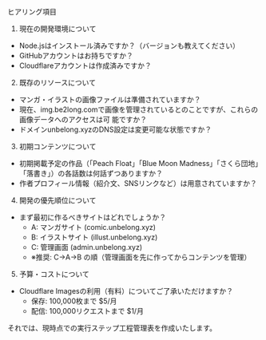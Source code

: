  ヒアリング項目

  1. 現在の開発環境について

  - Node.jsはインストール済みですか？（バージョンも教えてください）
  - GitHubアカウントはお持ちですか？
  - Cloudflareアカウントは作成済みですか？

  2. 既存のリソースについて

  - マンガ・イラストの画像ファイルは準備されていますか？
  - 現在、img.be2long.comで画像を管理されているとのことですが、これらの画像データへのアクセスは可
  能ですか？
  - ドメインunbelong.xyzのDNS設定は変更可能な状態ですか？

  3. 初期コンテンツについて

  - 初期掲載予定の作品（「Peach Float」「Blue Moon
  Madness」「さくら団地」「落書き」）の各話数は何話ずつありますか？
  - 作者プロフィール情報（紹介文、SNSリンクなど）は用意されていますか？

  4. 開発の優先順位について

  - まず最初に作るべきサイトはどれでしょうか？
    - A: マンガサイト (comic.unbelong.xyz)
    - B: イラストサイト (illust.unbelong.xyz)
    - C: 管理画面 (admin.unbelong.xyz)
    - ※推奨: C→A→B の順（管理画面を先に作ってからコンテンツを管理）

  5. 予算・コストについて

  - Cloudflare Imagesの利用（有料）についてご了承いただけますか？
    - 保存: 100,000枚まで $5/月
    - 配信: 100,000リクエストまで $1/月

  それでは、現時点での実行ステップ工程管理表を作成いたします。